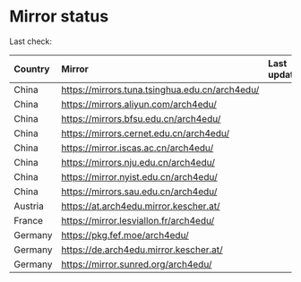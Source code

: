 <script src="./time.js"></script>
# Mirror status
Last check: <script type="text/javascript">localize(1731489766.9477074);</script>

|Country|Mirror|Last update|
|:------|:-----|:----------|
|China|https://mirrors.tuna.tsinghua.edu.cn/arch4edu/|<script type="text/javascript">localize(1731436712);</script>|
|China|https://mirrors.aliyun.com/arch4edu/|<script type="text/javascript">localize(1731436712);</script>|
|China|https://mirrors.bfsu.edu.cn/arch4edu/|<script type="text/javascript">localize(1731436712);</script>|
|China|https://mirrors.cernet.edu.cn/arch4edu/|<script type="text/javascript">localize(1731436712);</script>|
|China|https://mirror.iscas.ac.cn/arch4edu/|<script type="text/javascript">localize(1731436712);</script>|
|China|https://mirrors.nju.edu.cn/arch4edu/|<script type="text/javascript">localize(1731393625);</script>|
|China|https://mirror.nyist.edu.cn/arch4edu/|<script type="text/javascript">localize(1731436712);</script>|
|China|https://mirrors.sau.edu.cn/arch4edu/|<script type="text/javascript">localize(1729319991);</script>|
|Austria|https://at.arch4edu.mirror.kescher.at/|<script type="text/javascript">localize(1731436712);</script>|
|France|https://mirror.lesviallon.fr/arch4edu/|<script type="text/javascript">localize(1731436712);</script>|
|Germany|https://pkg.fef.moe/arch4edu/|<script type="text/javascript">localize(1731436712);</script>|
|Germany|https://de.arch4edu.mirror.kescher.at/|<script type="text/javascript">localize(1731436712);</script>|
|Germany|https://mirror.sunred.org/arch4edu/|<script type="text/javascript">localize(1731436712);</script>|

<script src="./tablefilter/tablefilter.js"></script>
<script src="./table.js"></script>